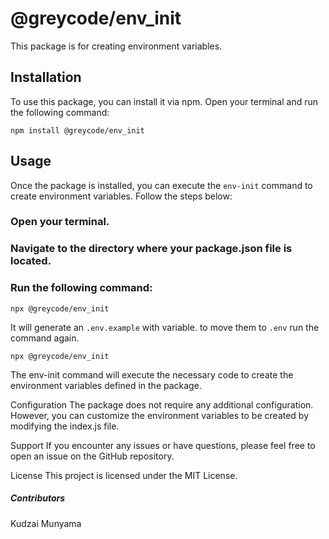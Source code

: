 # @greycode/env_init

This package is for creating environment variables.

## Installation

To use this package, you can install it via npm. Open your terminal and run the following command:

```
npm install @greycode/env_init
```
## Usage
Once the package is installed, you can execute the `env-init` command to create environment variables. Follow the steps below:

### Open your terminal.

### Navigate to the directory where your package.json file is located.

### Run the following command:

```
npx @greycode/env_init
```
It will generate an `.env.example` with variable. to move them to `.env` run the command again. 
```
npx @greycode/env_init
```

The env-init command will execute the necessary code to create the environment variables defined in the package.

Configuration
The package does not require any additional configuration. However, you can customize the environment variables to be created by modifying the index.js file.

Support
If you encounter any issues or have questions, please feel free to open an issue on the GitHub repository.

License
This project is licensed under the MIT License.

##### Contributors
Kudzai Munyama